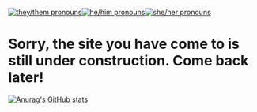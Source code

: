 [![they/them pronouns](https://img.shields.io/badge/pronouns-they%2Fthem-dabdab)](https://pronoun.is/they/them)[![he/him pronouns](https://img.shields.io/badge/pronouns-he%2Fhim-dabdab)](https://pronoun.is/he/him)[![she/her pronouns](https://img.shields.io/badge/pronouns-she%2Fher-dabdab)](https://pronoun.is/she/her)



# Sorry, the site you have come to is still under construction. Come back later!


[![Anurag's GitHub stats](https://github-readme-stats.vercel.app/api?username=JJoshyyy)](https://github.com/anuraghazra/github-readme-stats)
